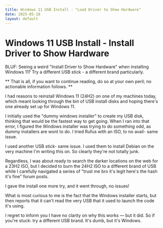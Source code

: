 ```yaml
---
title: Windows 11 USB Install - "Load Driver to Show Hardware"
date: 2025-05-10
layout: default
---
```


# Windows 11 USB Install - Install Driver to Show Hardware

BLUF: Seeing a weird "Install Driver to Show Hardware" when installing Windows 11?
Try a different USB stick - a different brand particularly.

** That is all, if you want to continue reading, do so at your own peril; no actionable
information follows. **

I had reasons to reinstall Windows 11 (24H2) on one of my machines today, which
meant looking through the bin of USB install disks and hoping there's one already
set up for Windows 11.

I initially used the "dummy windows installer" to create my USB disk, thinking that
would be the fastest way to get going. When I ran into that error, I figured
the Windows installer was trying to do something odd, as dummy installers are 
wont to do. I tried Rufus with an ISO, to no avail- same issue.

I used another USB stick- same issue. 
I used them to install Debian on the very machine I'm writing this on.
So clearly they're not totally junk.

Regardless, I was about ready to search the darker locations on the web for a 23H2 ISO,
but I decided to burn the 24H2 ISO to a different brand of USB while I carefully navigated
a series of "trust me bro it's legit here's the hash it's fine" forum posts.

I gave the install one more try, and it went through, no issues!

What is most curious to me is the fact that the Windows installer starts, but then
reports that it can't read the very USB that it used to launch the code it's using.

I regret to inform you I have no clarity on why this works — but it did.
So if you're stuck: try a different USB brand. It's dumb, but it's Windows.

